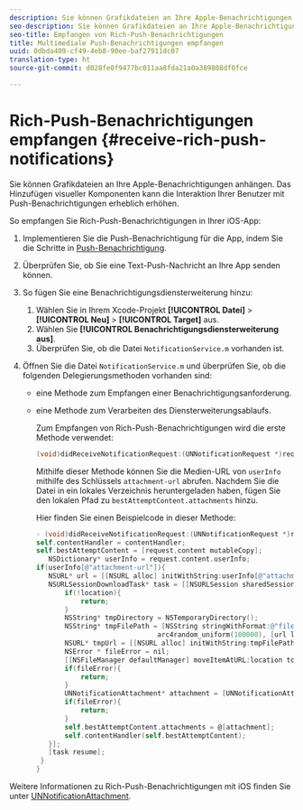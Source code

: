 ```yaml
---
description: Sie können Grafikdateien an Ihre Apple-Benachrichtigungen anhängen. Das Hinzufügen visueller Komponenten kann die Interaktion Ihrer Benutzer mit Push-Benachrichtigungen erheblich erhöhen.
seo-description: Sie können Grafikdateien an Ihre Apple-Benachrichtigungen anhängen. Das Hinzufügen visueller Komponenten kann die Interaktion Ihrer Benutzer mit Push-Benachrichtigungen erheblich erhöhen.
seo-title: Empfangen von Rich-Push-Benachrichtigungen
title: Multimediale Push-Benachrichtigungen empfangen
uuid: 0dbda409-cf49-4eb8-90ee-baf27911dc07
translation-type: ht
source-git-commit: d028fe0f9477bc011aa8fda21a0a389808df0fce

---
```



# Rich-Push-Benachrichtigungen empfangen {#receive-rich-push-notifications}

Sie können Grafikdateien an Ihre Apple-Benachrichtigungen anhängen. Das Hinzufügen visueller Komponenten kann die Interaktion Ihrer Benutzer mit Push-Benachrichtigungen erheblich erhöhen.

So empfangen Sie Rich-Push-Benachrichtigungen in Ihrer iOS-App:

1. Implementieren Sie die Push-Benachrichtigung für die App, indem Sie die Schritte in [Push-Benachrichtigung](/help/ios/messaging-main/push-messaging/push-messaging.md).
1. Überprüfen Sie, ob Sie eine Text-Push-Nachricht an Ihre App senden können.
1. So fügen Sie eine Benachrichtigungsdiensterweiterung hinzu:

   1. Wählen Sie in Ihrem Xcode-Projekt **[!UICONTROL Datei]** &gt; **[!UICONTROL Neu]** &gt; **[!UICONTROL Target]** aus.
   1. Wählen Sie **[!UICONTROL Benachrichtigungsdiensterweiterung aus]**.
   1. Überprüfen Sie, ob die Datei `NotificationService.m` vorhanden ist.

1. Öffnen Sie die Datei `NotificationService.m` und überprüfen Sie, ob die folgenden Delegierungsmethoden vorhanden sind:

   * eine Methode zum Empfangen einer Benachrichtigungsanforderung.
   * eine Methode zum Verarbeiten des Diensterweiterungsablaufs.

      Zum Empfangen von Rich-Push-Benachrichtigungen wird die erste Methode verwendet:

      ```objective-c
      (void)didReceiveNotificationRequest:(UNNotificationRequest *)request withContentHandler:(void (^)(UNNotificationContent *contentToDeliver))contentHandler;
      ```

      Mithilfe dieser Methode können Sie die Medien-URL von `userInfo` mithilfe des Schlüssels `attachment-url` abrufen. Nachdem Sie die Datei in ein lokales Verzeichnis heruntergeladen haben, fügen Sie den lokalen Pfad zu `bestAttemptContent.attachments` hinzu.

      Hier finden Sie einen Beispielcode in dieser Methode:

      ```objective-c
      - (void)didReceiveNotificationRequest:(UNNotificationRequest *)request withContentHandler:(void (^)(UNNotificationContent * _Nonnull))contentHandler {
      self.contentHandler = contentHandler;
      self.bestAttemptContent = [request.content mutableCopy];
         NSDictionary* userInfo = request.content.userInfo;
      if(userInfo[@"attachment-url"]){
         NSURL* url = [[NSURL alloc] initWithString:userInfo[@"attachment-url"]];
         NSURLSessionDownloadTask* task = [[NSURLSession sharedSession] downloadTaskWithURL:url completionHandler:^(NSURL * _Nullable location, NSURLResponse * _Nullable response, NSError * _Nullable error) {
             if(!location){
                 return;
             }
             NSString* tmpDirectory = NSTemporaryDirectory();
             NSString* tmpFilePath = [NSString stringWithFormat:@"file://%@%d%d%@", tmpDirectory, arc4random_uniform(100000),
                                    arc4random_uniform(100000), [url lastPathComponent]];
             NSURL* tmpUrl = [[NSURL alloc] initWithString:tmpFilePath];
             NSError * fileError = nil;
             [[NSFileManager defaultManager] moveItemAtURL:location toURL:tmpUrl error:&amp;fileError];
             if(fileError){
                 return;
             }
             UNNotificationAttachment* attachment = [UNNotificationAttachment attachmentWithIdentifier:@"video" URL:tmpUrl options:nil error:&amp;fileError];
             if(fileError){
                 return;
             }
             self.bestAttemptContent.attachments = @[attachment];
             self.contentHandler(self.bestAttemptContent);
         }];
         [task resume];
       }
      }
      ```


Weitere Informationen zu Rich-Push-Benachrichtigungen mit iOS finden Sie unter [UNNotificationAttachment](https://developer.apple.com/documentation/usernotifications/unnotificationattachment).
